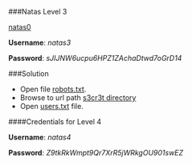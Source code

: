 ###Natas Level 3

[natas0](http://natas3.natas.labs.overthewire.org)

**Username**: *natas3*

**Password**: *sJIJNW6ucpu6HPZ1ZAchaDtwd7oGrD14*


###Solution

- Open file [robots.txt](http://natas3.natas.labs.overthewire.org/robots.txt).
- Browse to url path [s3cr3t directory](http://natas3.natas.labs.overthewire.org/s3cr3t/)
- Open [users.txt](http://natas3.natas.labs.overthewire.org/s3cr3t/users.txt) file.

####Credentials for Level 4

**Username**: *natas4*

**Password**: *Z9tkRkWmpt9Qr7XrR5jWRkgOU901swEZ*

